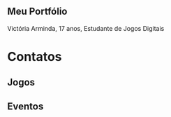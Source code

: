 ## Meu Portfólio
Victória Arminda, 17 anos,
Estudante de Jogos Digitais 

# Contatos

## Jogos

## Eventos 
